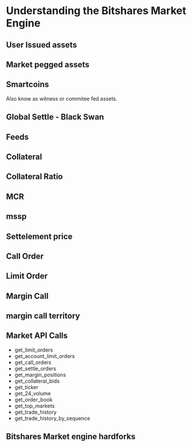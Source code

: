 # Understanding the Bitshares Market Engine

## User Issued assets

## Market pegged assets

## Smartcoins

Also know as witness or commitee fed assets.

## Global Settle - Black Swan

## Feeds

## Collateral

## Collateral Ratio

## MCR

## mssp

## Settelement price

## Call Order

## Limit Order

## Margin Call

## margin call territory

## Market API Calls

- get_limit_orders
- get_account_limit_orders
- get_call_orders
- get_settle_orders
- get_margin_positions
- get_collateral_bids
- get_ticker
- get_24_volume
- get_order_book
- get_top_markets
- get_trade_history
- get_trade_history_by_sequence

## Bitshares Market engine hardforks
